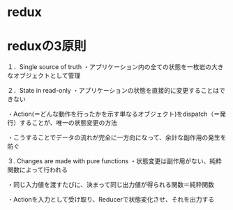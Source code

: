 # redux

# reduxの3原則

１．Single source of truth
・アプリケーション内の全ての状態を一枚岩の大きなオブジェクトとして管理

２．State in read-only
・アプリケーションの状態を直接的に変更することはできない

・Action(＝どんな動作を行ったかを示す単なるオブジェクト)をdispatch（＝発行）することが、唯一の状態変更の方法

・こうすることでデータの流れが完全に一方向になって、余計な副作用の発生を防ぐ

３. Changes are made with pure functions
・状態変更は副作用がない、純粋関数によって行われる

・同じ入力値を渡すたびに、決まって同じ出力値が得られる関数＝純粋関数

・Actionを入力として受け取り、Reducerで状態変化させ、それを出力する
